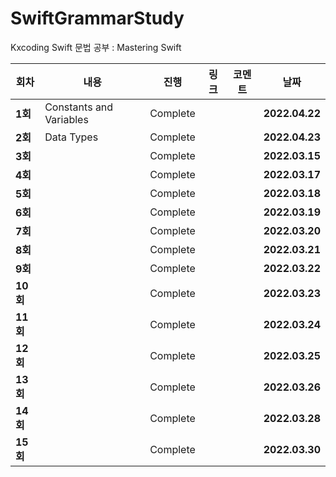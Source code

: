 # SwiftGrammarStudy
Kxcoding Swift 문법 공부 : Mastering Swift

| 회차    | 내용                                           | 진행 | 링크                                                         | 코멘트                                                  | 날짜           |
| ------- | ---------------------------------------------- | ---- | ------------------------------------------------------------ | ------------------------------------------------------- | -------------- |
| **1회** | Constants and Variables | Complete |  |  | **2022.04.22** |
| **2회** | Data Types | Complete |  |  | **2022.04.23** |
| **3회** |  | Complete |  |  | **2022.03.15** |
| **4회** |  | Complete |  |  | **2022.03.17** |
| **5회** |  | Complete |  |  | **2022.03.18** |
| **6회** |  | Complete |  |  | **2022.03.19** |
| **7회** |  | Complete |  |  | **2022.03.20** |
| **8회** |  | Complete |  |  | **2022.03.21** |
| **9회** |  | Complete |  |  | **2022.03.22** |
| **10회** |  | Complete |  |  | **2022.03.23** |
| **11회** |  | Complete |  |  | **2022.03.24** |
| **12회** |  | Complete |  |  | **2022.03.25** |
| **13회** |  | Complete |  |  | **2022.03.26** |
| **14회** |  | Complete |  |  | **2022.03.28** |
| **15회** |  | Complete |  |  | **2022.03.30** |

